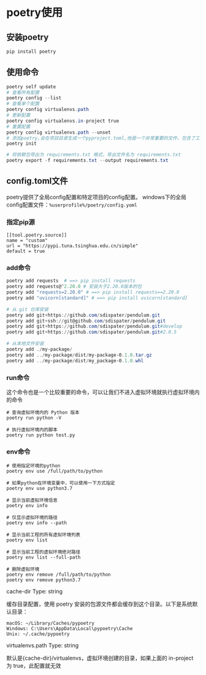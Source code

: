 # poetry使用

## 安装poetry

```powershell
pip install poetry
```

## 使用命令

```powershell
poetry self update
# 查看所有配置
poetry config --list 
# 查看单个配置
poetry config virtualenvs.path 
# 更新配置
poetry config virtualenvs.in-project true 
# 重置配置
poetry config virtualenvs.path --unset 
# 添加poetry,会在项目目录生成一个pyproject.toml,他是一个非常重要的文件，包含了工程的配置和依赖库信息
poetry init 

# 将依赖包导出为 requirements.txt 格式，导出文件名为 requirements.txt 
poetry export -f requirements.txt --output requirements.txt 

```

## config.toml文件

poetry提供了全局config配置和特定项目的config配置。
windows下的全局config配置文件：`%userprofile%/poetry/config.yoml`

### 指定pip源

```
[[tool.poetry.source]]
name = "custom"
url = "https://pypi.tuna.tsinghua.edu.cn/simple"
default = true
```

### add命令

```powershell
poetry add requests  # ==> pip install requests 
poetry add requests@^2.20.0 # 安装大于2.20.0版本的包 
poetry add "requests=2.20.0" # ==> pip install requests==2.20.0 
poetry add "uvicorn[standard]" # ==> pip install uvicorn[standard] 
 
# 从 git 仓库安装 
poetry add git+https://github.com/sdispater/pendulum.git 
poetry add git+ssh://git@github.com/sdispater/pendulum.git 
poetry add git+https://github.com/sdispater/pendulum.git#develop 
poetry add git+https://github.com/sdispater/pendulum.git#2.0.5 
 
# 从本地文件安装 
poetry add ./my-package/ 
poetry add ../my-package/dist/my-package-0.1.0.tar.gz 
poetry add ../my-package/dist/my_package-0.1.0.whl 
```

### run命令

这个命令也是一个比较重要的命令，可以让我们不进入虚拟环境就执行虚拟环境内的命令

```
# 查询虚拟环境内的 Python 版本 
poetry run python -V 
 
# 执行虚拟环境内的脚本 
poetry run python test.py 
```

### env命令

```
# 使用指定环境的python 
poetry env use /full/path/to/python 
 
# 如果python在环境变量中，可以使用一下方式指定 
poetry env use python3.7 
 
# 显示当前虚拟环境信息 
poetry env info 
 
# 仅显示虚拟环境的路径 
poetry env info --path 
 
# 显示当前工程的所有虚拟环境列表 
poetry env list 
 
# 显示当前工程的虚拟环境绝对路径 
poetry env list --full-path 
 
# 删除虚拟环境 
poetry env remove /full/path/to/python 
poetry env remove python3.7 

```

cache-dir
Type: string

缓存目录配置，使用 poetry 安装的包源文件都会缓存到这个目录。以下是系统默认目录：

```
macOS: ~/Library/Caches/pypoetry
Windows: C:\Users\AppData\Local\pypoetry\Cache
Unix: ~/.cache/pypoetry
```

virtualenvs.path
Type: string

默认是{cache-dir}/virtualenvs，虚拟环境创建的目录，如果上面的 in-project 为 true，此配置就无效
